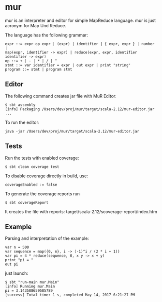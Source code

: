 # mur
mur is an interpreter and editor for simple MapReduce language. mur is just acronym for Map Und Reduce. 

The language has the following grammar:
```
expr ::= expr op expr | (expr) | identifier | { expr, expr } | number |
map(expr, identifier -> expr) | reduce(expr, expr, identifier identifier -> expr)
op ::= + | - | * | / | ^
stmt ::= var identifier = expr | out expr | print "string"
program ::= stmt | program stmt
```
## Editor
The following command creates jar file with MuR Editor:
```
$ sbt assembly
[info] Packaging /Users/dev/proj/mur/target/scala-2.12/mur-editor.jar ...
```
To run the editor:
```
java -jar /Users/dev/proj/mur/target/scala-2.12/mur-editor.jar
```

## Tests
Run the tests with enabled coverage:
```
$ sbt clean coverage test
```
To disable coverage directly in build, use:
```
coverageEnabled := false
```
To generate the coverage reports run
```
$ sbt coverageReport
```
It creates the file with reports: target/scala-2.12/scoverage-report/index.htm

## Example
Parsing and interpretation of the example:
```
var n = 500
var sequence = map({0, n}, i -> (-1)^i / (2 * i + 1))
var pi = 4 * reduce(sequence, 0, x y -> x + y)
print "pi = "
out pi
```
just launch:
```
$ sbt "run-main mur.Main"
[info] Running mur.Main 
pi = 3.143588659585789
[success] Total time: 1 s, completed May 14, 2017 6:21:27 PM
```